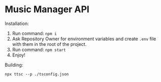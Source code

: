 # Music Manager API

Installation:

1. Run command: `npm i`
2. Ask Repository Owner for environment variables and create `.env` file with them in the root of the project.
3. Run command: `npm start`
4. Enjoy!

Building:

`npx ttsc --p ./tsconfig.json`
